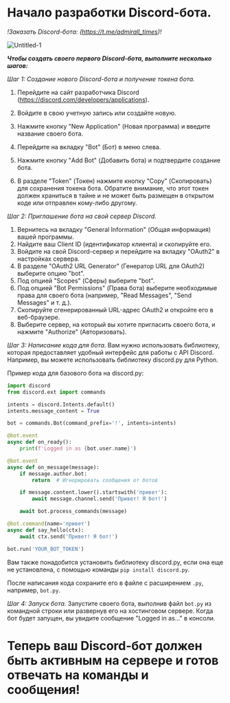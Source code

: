 # Начало разработки Discord-бота.

_!Заказать Discord-бота: (https://t.me/admirall_times)!_

![Untitled-1](https://github.com/AndreMuhamed/pogadon/assets/128980327/23b64a91-e2c1-47cf-aeae-144db6563c08)

***Чтобы создать своего первого Discord-бота, выполните несколько шагов:***

*Шаг 1: Создание нового Discord-бота и получение токена бота.*
1. Перейдите на сайт разработчика Discord (https://discord.com/developers/applications).
2. Войдите в свою учетную запись или создайте новую.
3. Нажмите кнопку "New Application" (Новая программа) и введите название своего бота.

4. Перейдите на вкладку "Bot" (Бот) в меню слева.
5. Нажмите кнопку "Add Bot" (Добавить бота) и подтвердите создание бота.
6. В разделе "Token" (Токен) нажмите кнопку "Copy" (Скопировать) для сохранения токена бота. Обратите внимание, что этот токен должен храниться в тайне и не может быть размещен в открытом коде или отправлен кому-либо другому.

*Шаг 2: Приглашение бота на свой сервер Discord.*
1. Вернитесь на вкладку "General Information" (Общая информация) вашей программы.
2. Найдите ваш Client ID (идентификатор клиента) и скопируйте его.
3. Войдите на свой Discord-сервер и перейдите на вкладку "OAuth2" в настройках сервера.
4. В разделе "OAuth2 URL Generator" (Генератор URL для OAuth2) выберите опцию "bot".
5. Под опцией "Scopes" (Сферы) выберите "bot".
6. Под опцией "Bot Permissions" (Права бота) выберите необходимые права для своего бота (например, "Read Messages", "Send Messages" и т. д.).
7. Скопируйте сгенерированный URL-адрес OAuth2 и откройте его в веб-браузере.
8. Выберите сервер, на который вы хотите пригласить своего бота, и нажмите "Authorize" (Авторизовать).

*Шаг 3: Написание кода для бота.*
Вам нужно использовать библиотеку, которая предоставляет удобный интерфейс для работы с API Discord. Например, вы можете использовать библиотеку discord.py для Python.

Пример кода для базового бота на discord.py:

```python
import discord
from discord.ext import commands

intents = discord.Intents.default()
intents.message_content = True

bot = commands.Bot(command_prefix='!', intents=intents)

@bot.event
async def on_ready():
    print(f'Logged in as {bot.user.name}')

@bot.event
async def on_message(message):
    if message.author.bot:
        return  # Игнорировать сообщения от ботов

    if message.content.lower().startswith('привет'):
        await message.channel.send('Привет! Я бот!')

    await bot.process_commands(message)

@bot.command(name='привет')
async def say_hello(ctx):
    await ctx.send('Привет! Я бот!')

bot.run('YOUR_BOT_TOKEN')
```

Вам также понадобится установить библиотеку discord.py, если она еще не установлена, с помощью команды `pip install discord.py`.

После написания кода сохраните его в файле с расширением `.py`, например, `bot.py`.

*Шаг 4: Запуск бота.*
Запустите своего бота, выполнив файл `bot.py` из командной строки или развернув его на хостинговом сервере. Когда бот будет запущен, вы увидите сообщение "Logged in as..." в консоли.

# Теперь ваш Discord-бот должен быть активным на сервере и готов отвечать на команды и сообщения!
